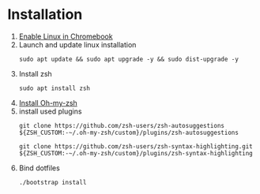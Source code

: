 # Installation
1. [Enable Linux in Chromebook](https://chromeos.dev/en/linux/setup)
2. Launch and update linux installation
   ```shell
   sudo apt update && sudo apt upgrade -y && sudo dist-upgrade -y
   ```
2. Install zsh
   ```shell
   sudo apt install zsh
   ```
3. [Install Oh-my-zsh](https://ohmyz.sh)
4. install used plugins
   ```shell
   git clone https://github.com/zsh-users/zsh-autosuggestions ${ZSH_CUSTOM:-~/.oh-my-zsh/custom}/plugins/zsh-autosuggestions

   git clone https://github.com/zsh-users/zsh-syntax-highlighting.git ${ZSH_CUSTOM:-~/.oh-my-zsh/custom}/plugins/zsh-syntax-highlighting
   ```
4. Bind dotfiles
   ```shell
   ./bootstrap install
   ```